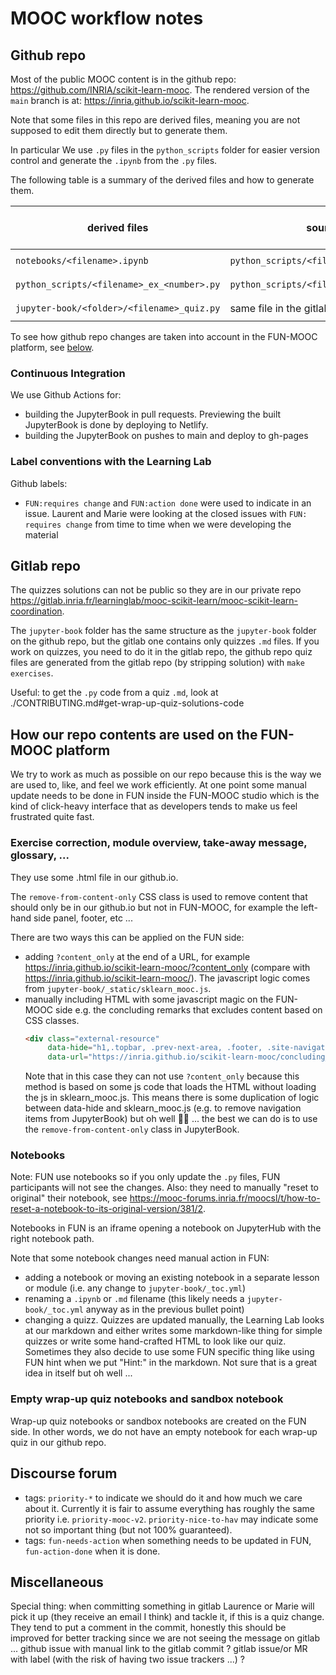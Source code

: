 # MOOC workflow notes

## Github repo

Most of the public MOOC content is in the github repo:
https://github.com/INRIA/scikit-learn-mooc. The rendered version of the
`main` branch is at: https://inria.github.io/scikit-learn-mooc.

Note that some files in this repo are derived files, meaning you are not
supposed to edit them directly but to generate them.

In particular We use `.py` files in the `python_scripts` folder for easier
version control and generate the `.ipynb` from the `.py` files.

The following table is a summary of the derived files and how to generate them.

| derived files                              | source files                                | command to generate |
| ------------------------------------------ | ------------------------------------------- | ------------------- |
| `notebooks/<filename>.ipynb`               | `python_scripts/<filename.py>`              | `make notebooks`    |
| `python_scripts/<filename>_ex_<number>.py` | `python_scripts/<filename>_sol_<number.py>` | `make exercises`    |
| `jupyter-book/<folder>/<filename>_quiz.py` | same file in the gitlab repo                | `make quizzes`      |

To see how github repo changes are taken into account in the FUN-MOOC platform,
see [below](#how-our-repo-contents-are-used-on-the-fun-mooc-platform).

### Continuous Integration

We use Github Actions for:
- building the JupyterBook in pull requests. Previewing the built JupyterBook
  is done by deploying to Netlify.
- building the JupyterBook on pushes to main and deploy to gh-pages

### Label conventions with the Learning Lab

Github labels:
- `FUN:requires change` and `FUN:action done` were used to indicate in an
  issue. Laurent and Marie were looking at the closed issues with `FUN:
  requires change` from time to time when we were developing the material

## Gitlab repo

The quizzes solutions can not be public so they are in our private repo
https://gitlab.inria.fr/learninglab/mooc-scikit-learn/mooc-scikit-learn-coordination.

The `jupyter-book` folder has the same structure as the `jupyter-book` folder
on the github repo, but the gitlab one contains only quizzes `.md` files. If
you work on quizzes, you need to do it in the gitlab repo, the github repo
quiz files are generated from the gitlab repo (by stripping solution) with
`make exercises`.

Useful: to get the `.py` code from a quiz `.md`, look at
./CONTRIBUTING.md#get-wrap-up-quiz-solutions-code

## How our repo contents are used on the FUN-MOOC platform

We try to work as much as possible on our repo because this is the way we are
used to, like, and feel we work efficiently. At one point some manual update
needs to be done in FUN inside the FUN-MOOC studio which is the kind of
click-heavy interface that as developers tends to make us feel frustrated quite
fast.

### Exercise correction, module overview, take-away message, glossary, ...

They use some .html file in our github.io.

The `remove-from-content-only` CSS class is used to remove content that should
only be in our github.io but not in FUN-MOOC, for example the left-hand side
panel, footer, etc ...

There are two ways this can be applied on the FUN side:
- adding `?content_only` at the end of a URL, for example
  https://inria.github.io/scikit-learn-mooc/?content_only (compare with
  https://inria.github.io/scikit-learn-mooc/). The javascript logic comes from
  `jupyter-book/_static/sklearn_mooc.js`.
- manually including HTML with some javascript magic on the FUN-MOOC side e.g.
  the concluding remarks that excludes content based on CSS classes.
  ```html
  <div class="external-resource"
       data-hide="h1,.topbar, .prev-next-area, .footer, .site-navigation, .headerlink, .remove-from-content-only"
       data-url="https://inria.github.io/scikit-learn-mooc/concluding_remarks.html">
  ```
  Note that in this case they can not use `?content_only` because this method is based on some js
  code that loads the HTML without loading the js in sklearn_mooc.js. This means there is some
  duplication of logic between data-hide and sklearn_mooc.js (e.g. to remove navigation items from
  JupyterBook) but oh well 🤷‍♂️ ... the best we can do is to use the `remove-from-content-only`
  class in JupyterBook.

### Notebooks

Note: FUN use notebooks so if you only update the `.py` files, FUN participants
will not see the changes. Also: they need to manually "reset to original" their
notebook, see
https://mooc-forums.inria.fr/moocsl/t/how-to-reset-a-notebook-to-its-original-version/381/2.

Notebooks in FUN is an iframe opening a notebook on JupyterHub with the right
notebook path.

Note that some notebook changes need manual action in FUN:

- adding a notebook or moving an existing notebook in a separate lesson or
  module (i.e. any change to `jupyter-book/_toc.yml`)
- renaming a `.ipynb` or `.md` filename (this likely needs a
  `jupyter-book/_toc.yml` anyway as in the previous bullet point)
- changing a quizz. Quizzes are updated manually, the Learning Lab looks at our
  markdown and either writes some markdown-like thing for simple quizzes or
  write some hand-crafted HTML to look like our quiz. Sometimes they also
  decide to use some FUN specific thing like using FUN hint when we put "Hint:"
  in the markdown. Not sure that is a great idea in itself but oh well ...

### Empty wrap-up quiz notebooks and sandbox notebook

Wrap-up quiz notebooks or sandbox notebooks are created on the FUN side. In other words, we do not have
an empty notebook for each wrap-up quiz in our github repo.

## Discourse forum

- tags: `priority-*` to indicate we should do it and how much we care about it.
  Currently it is fair to assume everything has roughly the same priority i.e.
  `priority-mooc-v2`. `priority-nice-to-hav` may indicate some not so important
  thing (but not 100% guaranteed).
- tags: `fun-needs-action` when something needs to be updated in FUN,
  `fun-action-done` when it is done.

## Miscellaneous

Special thing: when committing something in gitlab Laurence or Marie will pick
it up (they receive an email I think) and tackle it, if this is a quiz change.
They tend to put a comment in the commit, honestly this should be improved for
better tracking since we are not seeing the message on gitlab ... github issue
with manual link to the gitlab commit ? gitlab issue/or MR with label (with the
risk of having two issue trackers ...) ?
